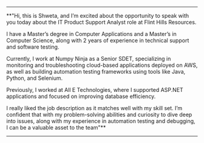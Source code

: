 
---

**"Hi, this is Shweta, and I’m excited about the opportunity to speak with you today about the IT Product Support Analyst role at Flint Hills Resources.  

I have a Master’s degree in Computer Applications and a Master’s in Computer Science, along with 2 years of experience in technical support and software testing.  

Currently, I work at Numpy Ninja as a Senior SDET, specializing in monitoring and troubleshooting cloud-based applications deployed on AWS, as well as building automation testing frameworks using tools like Java, Python, and Selenium.  

Previously, I worked at All E Technologies, where I supported ASP.NET applications and focused on improving database efficiency.  

I really liked the job description as it matches well with my skill set. I’m confident that with my problem-solving abilities and curiosity to dive deep into issues, along with my experience in automation testing and debugging, I can be a valuable asset to the team"**

---
